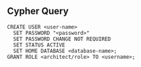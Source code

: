## Cypher Query

    CREATE USER <user-name>
      SET PASSWORD "<password>"
      SET PASSWORD CHANGE NOT REQUIRED
      SET STATUS ACTIVE
      SET HOME DATABASE <database-name>;
    GRANT ROLE <architect/role> TO <username>;
